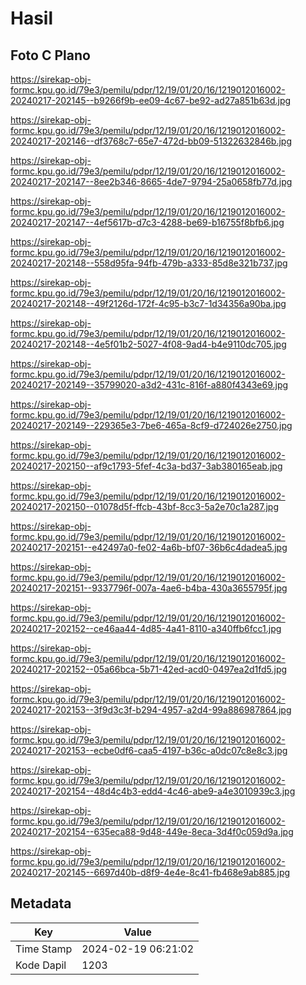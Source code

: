 # Hasil

## Foto C Plano

https://sirekap-obj-formc.kpu.go.id/79e3/pemilu/pdpr/12/19/01/20/16/1219012016002-20240217-202145--b9266f9b-ee09-4c67-be92-ad27a851b63d.jpg

https://sirekap-obj-formc.kpu.go.id/79e3/pemilu/pdpr/12/19/01/20/16/1219012016002-20240217-202146--df3768c7-65e7-472d-bb09-51322632846b.jpg

https://sirekap-obj-formc.kpu.go.id/79e3/pemilu/pdpr/12/19/01/20/16/1219012016002-20240217-202147--8ee2b346-8665-4de7-9794-25a0658fb77d.jpg

https://sirekap-obj-formc.kpu.go.id/79e3/pemilu/pdpr/12/19/01/20/16/1219012016002-20240217-202147--4ef5617b-d7c3-4288-be69-b16755f8bfb6.jpg

https://sirekap-obj-formc.kpu.go.id/79e3/pemilu/pdpr/12/19/01/20/16/1219012016002-20240217-202148--558d95fa-94fb-479b-a333-85d8e321b737.jpg

https://sirekap-obj-formc.kpu.go.id/79e3/pemilu/pdpr/12/19/01/20/16/1219012016002-20240217-202148--49f2126d-172f-4c95-b3c7-1d34356a90ba.jpg

https://sirekap-obj-formc.kpu.go.id/79e3/pemilu/pdpr/12/19/01/20/16/1219012016002-20240217-202148--4e5f01b2-5027-4f08-9ad4-b4e9110dc705.jpg

https://sirekap-obj-formc.kpu.go.id/79e3/pemilu/pdpr/12/19/01/20/16/1219012016002-20240217-202149--35799020-a3d2-431c-816f-a880f4343e69.jpg

https://sirekap-obj-formc.kpu.go.id/79e3/pemilu/pdpr/12/19/01/20/16/1219012016002-20240217-202149--229365e3-7be6-465a-8cf9-d724026e2750.jpg

https://sirekap-obj-formc.kpu.go.id/79e3/pemilu/pdpr/12/19/01/20/16/1219012016002-20240217-202150--af9c1793-5fef-4c3a-bd37-3ab380165eab.jpg

https://sirekap-obj-formc.kpu.go.id/79e3/pemilu/pdpr/12/19/01/20/16/1219012016002-20240217-202150--01078d5f-ffcb-43bf-8cc3-5a2e70c1a287.jpg

https://sirekap-obj-formc.kpu.go.id/79e3/pemilu/pdpr/12/19/01/20/16/1219012016002-20240217-202151--e42497a0-fe02-4a6b-bf07-36b6c4dadea5.jpg

https://sirekap-obj-formc.kpu.go.id/79e3/pemilu/pdpr/12/19/01/20/16/1219012016002-20240217-202151--9337796f-007a-4ae6-b4ba-430a3655795f.jpg

https://sirekap-obj-formc.kpu.go.id/79e3/pemilu/pdpr/12/19/01/20/16/1219012016002-20240217-202152--ce46aa44-4d85-4a41-8110-a340ffb6fcc1.jpg

https://sirekap-obj-formc.kpu.go.id/79e3/pemilu/pdpr/12/19/01/20/16/1219012016002-20240217-202152--05a66bca-5b71-42ed-acd0-0497ea2d1fd5.jpg

https://sirekap-obj-formc.kpu.go.id/79e3/pemilu/pdpr/12/19/01/20/16/1219012016002-20240217-202153--3f9d3c3f-b294-4957-a2d4-99a886987864.jpg

https://sirekap-obj-formc.kpu.go.id/79e3/pemilu/pdpr/12/19/01/20/16/1219012016002-20240217-202153--ecbe0df6-caa5-4197-b36c-a0dc07c8e8c3.jpg

https://sirekap-obj-formc.kpu.go.id/79e3/pemilu/pdpr/12/19/01/20/16/1219012016002-20240217-202154--48d4c4b3-edd4-4c46-abe9-a4e3010939c3.jpg

https://sirekap-obj-formc.kpu.go.id/79e3/pemilu/pdpr/12/19/01/20/16/1219012016002-20240217-202154--635eca88-9d48-449e-8eca-3d4f0c059d9a.jpg

https://sirekap-obj-formc.kpu.go.id/79e3/pemilu/pdpr/12/19/01/20/16/1219012016002-20240217-202145--6697d40b-d8f9-4e4e-8c41-fb468e9ab885.jpg


## Metadata

| Key        | Value               |
| ---------- | ------------------- |
| Time Stamp | 2024-02-19 06:21:02 |
| Kode Dapil | 1203                |



